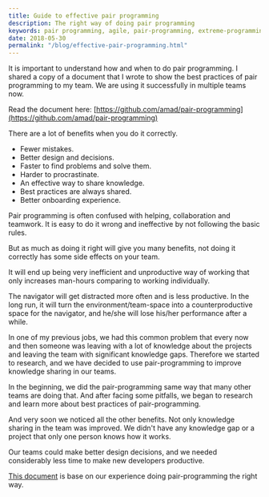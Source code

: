 ```yaml
---
title: Guide to effective pair programming
description: The right way of doing pair programming
keywords: pair programming, agile, pair-programming, extreme-programming
date: 2018-05-30
permalink: "/blog/effective-pair-programming.html"
---
```


It is important to understand how and when to do pair programming. I shared a copy of a document that I wrote to show the best practices of pair programming to my team. We are using it successfully in multiple teams now.

Read the document here: [https://github.com/amad/pair-programming](https://github.com/amad/pair-programming)

There are a lot of benefits when you do it correctly.

- Fewer mistakes.
- Better design and decisions.
- Faster to find problems and solve them.
- Harder to procrastinate.
- An effective way to share knowledge.
- Best practices are always shared.
- Better onboarding experience.

Pair programming is often confused with helping, collaboration and teamwork. It is easy to do it wrong and ineffective by not following the basic rules.

But as much as doing it right will give you many benefits, not doing it correctly has some side effects on your team.

It will end up being very inefficient and unproductive way of working that only increases man-hours comparing to working individually.

The navigator will get distracted more often and is less productive. In the long run, it will turn the environment/team-space into a counterproductive space for the navigator, and he/she will lose his/her performance after a while.

In one of my previous jobs, we had this common problem that every now and then someone was leaving with a lot of knowledge about the projects and leaving the team with significant knowledge gaps. Therefore we started to research, and we have decided to use pair-programming to improve knowledge sharing in our teams.

In the beginning, we did the pair-programming same way that many other teams are doing that. And after facing some pitfalls, we began to research and learn more about best practices of pair-programming.

And very soon we noticed all the other benefits. Not only knowledge sharing in the team was improved. We didn't have any knowledge gap or a project that only one person knows how it works.

Our teams could make better design decisions, and we needed considerably less time to make new developers productive.

[This document](https://github.com/amad/pair-programming) is base on our experience doing pair-programming the right way.
